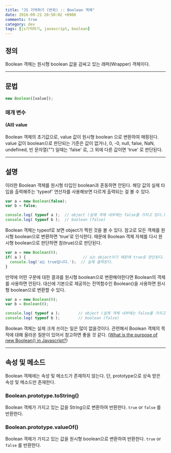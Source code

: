 ```yaml
---
title: "JS 기억하기 (번외) :: Boolean 객체"
date: 2016-09-21 20:50:02 +0900
comments: true
category: dev
tags: [js기억하기, javascript, boolean]
---
```


## 정의
Boolean 객체는 원시형 boolean 값을 감싸고 있는 래퍼(Wrapper) 객체이다.

---

## 문법
```js
new Boolean([value]);
```

### 매개 변수
#### (All) value
Boolean 객체의 초기값으로, value 값이 원시형 boolean 으로 변환하여 매핑된다.
value 값이 boolean으로 판단되는 기준은
값이 없거나, 0, -0, null, false, NaN, undefined, 빈 문자열("") 일때는 'false' 로,
그 외에 다른 값이면 'true' 로 판단된다.

---

## 설명
이러한 Boolean 객체를 원시형 타입인 boolean과 혼동하면 안된다.
해당 값의 실제 타입을 출력해주는 'typeof' 연산자를 사용해보면 다르게 출력되는 걸 볼 수 있다.

```js
var a = new Boolean(false);
var b = false;

console.log( typeof a );  // object (실제 객체 내부에는 false를 가지고 있다.)
console.log( typeof b );  // boolean (false)
```

Boolean 객체는 typeof로 보면 object가 찍힌 것을 볼 수 있다.
참고로 모든 객체를 원시형 boolean으로 변환하면 'true'로 인식한다.
때문에 Boolean 객체 자체를 다시 원시형 boolean으로 판단하면 참(true)으로 판단된다.

```js
var a = new Boolean(0);
if( a ) {                         // a는 object이기 때문에 true로 판단된다.
  console.log('a는 true입니다.');  // 실제 출력된다.
}
```

만약에 어떤 구문에 대한 결과를 원시형 boolean으로 변환해야한다면 Boolean의 객체를 사용하면 안된다.
대신에 기본으로 제공하는 전역함수인 Boolean()을 사용하면 원시형 boolean으로 변환할 수 있다.

```js
var a = new Boolean(0);
var b = Boolean(0);

console.log( typeof a );		// object (실제 객체 내부에는 false를 가지고 있다.)
console.log( typeof b );		// boolean (false)
```

Boolean 객체는 실제 크게 쓰이는 일은 많이 없을것이다.
관련해서 Boolean 객체의 목적에 대해 올라온 질문이 있어서 참고하면 좋을 것 같다.
([What is the purpose of new Boolean() in Javascript?](http://stackoverflow.com/questions/856324/what-is-the-purpose-of-new-boolean-in-javascript))

---

## 속성 및 메소드
Boolean 객체에는 속성 및 메소드가 존재하지 않는다.
단, prototype으로 상속 받은 속성 및 메소드만 존재한다.

### Boolean.prototype.toString()
Boolean 객체가 가지고 있는 값을 String으로 변환하여 반환한다.
`true` or `false` 를 반환한다.

### Boolean.prototype.valueOf()
Boolean 객체가 가지고 있는 값을 원시형 boolean으로 변환하여 반환한다.
`true` or `false` 를 반환한다.
